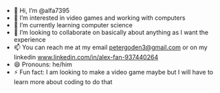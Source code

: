 - 👋 Hi, I’m @alfa7395
- 👀 I’m interested in video games and working with computers
- 🌱 I’m currently learning computer science
- 💞️ I’m looking to collaborate on basically about anything as I want the experience 
- 📫 You can reach me at my email petergoden3@gmail.com or on my linkedin www.linkedin.com/in/alex-fan-937440264
- 😄 Pronouns: he/him
- ⚡ Fun fact: I am looking to make a video game maybe but I will have to learn more about coding to do that

<!---
alfa7395/alfa7395 is a ✨ special ✨ repository because its `README.md` (this file) appears on your GitHub profile.
You can click the Preview link to take a look at your changes.
--->
